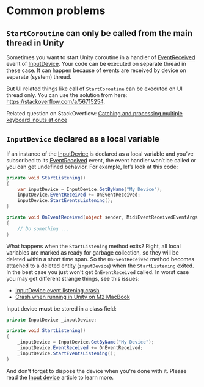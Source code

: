 ﻿---
uid: a_devices_commonproblems
---

# Common problems

## `StartCoroutine` can only be called from the main thread in Unity

Sometimes you want to start Unity coroutine in a handler of [EventReceived](xref:Melanchall.DryWetMidi.Multimedia.IInputDevice.EventReceived) event of [InputDevice](xref:Melanchall.DryWetMidi.Multimedia.InputDevice). Your code can be executed on separate thread in these case. It can happen because of events are received by device on separate (system) thread.

But UI related things like call of `StartCoroutine` can be executed on UI thread only. You can use the solution from here: https://stackoverflow.com/a/56715254.

Related question on StackOverflow: [Catching and processing multiple keyboard inputs at once](https://stackoverflow.com/q/62750863)

## `InputDevice` declared as a local variable

If an instance of the [InputDevice](xref:Melanchall.DryWetMidi.Multimedia.InputDevice) is declared as a local variable and you’ve subscribed to its [EventReceived](xref:Melanchall.DryWetMidi.Multimedia.IInputDevice.EventReceived) event, the event handler won’t be called or you can get undefined behavior. For example, let’s look at this code:

```csharp
private void StartListening()
{
    var inputDevice = InputDevice.GetByName("My Device");
    inputDevice.EventReceived += OnEventReceived;
    inputDevice.StartEventsListening();
}

private void OnEventReceived(object sender, MidiEventReceivedEventArgs e)
{
    // Do something ...
}
```

What happens when the `StartListening` method exits? Right, all local variables are marked as ready for garbage collection, so they will be deleted within a short time span. So the `OnEventReceived` method becomes attached to a deleted entity (`inputDevice`) when the `StartListening` exited. In the best case you just won't get `OnEventReceived` called. In worst case you may get different strange things, see this issues:

* [InputDevice event listening crash](https://github.com/melanchall/drywetmidi/issues/262)
* [Crash when running in Unity on M2 MacBook](https://github.com/melanchall/drywetmidi/issues/267)

Input device **must** be stored in a class field:

```csharp
private InputDevice _inputDevice;

private void StartListening()
{
    _inputDevice = InputDevice.GetByName("My Device");
    _inputDevice.EventReceived += OnEventReceived;
    _inputDevice.StartEventsListening();
}
```

And don't forget to dispose the device when you're done with it. Please read the [Input device](xref:a_dev_input) article to learn more.